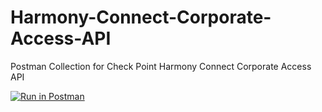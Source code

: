 # Harmony-Connect-Corporate-Access-API
Postman Collection for Check Point Harmony Connect Corporate Access API

[![Run in Postman](https://run.pstmn.io/button.svg)](https://app.getpostman.com/run-collection/1590562-b17b6e2d-213f-4959-b7b8-0c4112b91c09?action=collection%2Ffork&collection-url=entityId%3D1590562-b17b6e2d-213f-4959-b7b8-0c4112b91c09%26entityType%3Dcollection%26workspaceId%3D1ca353cc-d71a-43a6-a5a8-d8f9d3d90150)
